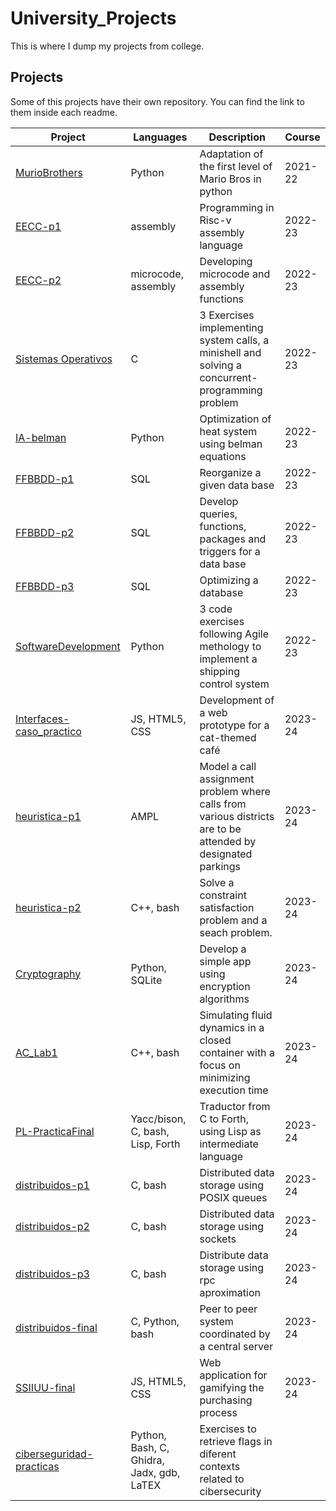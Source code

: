 # University_Projects
This is where I dump my projects from college. 

## Projects

Some of this projects have their own repository. You can find the link to them inside each readme.

| Project | Languages | Description | Course |
| ------- | --------- | ----------- | ------ |
| [MurioBrothers](https://github.com/CLopMan/University_Projects/tree/main/FinalProject-FirstYear) | Python | Adaptation of the first level of Mario Bros in python | 2021-22 |
| [EECC-p1](https://github.com/CLopMan/University_Projects/tree/main/EECC-p1) | assembly | Programming in Risc-v assembly language | 2022-23 |
| [EECC-p2](https://github.com/CLopMan/University_Projects/tree/main/EECC-p2) | microcode, assembly | Developing microcode and assembly functions | 2022-23 |
| [Sistemas Operativos](https://github.com/CLopMan/University_Projects/tree/main/Sistemas%20Operativos) | C | 3 Exercises implementing system calls, a minishell and solving a concurrent-programming problem | 2022-23 |
| [IA-belman](https://github.com/CLopMan/University_Projects/tree/main/IA-belman) | Python | Optimization of heat system using belman equations | 2022-23 |
| [FFBBDD-p1](https://github.com/CLopMan/University_Projects/tree/main/FFBBDD_p1) | SQL | Reorganize a given data base | 2022-23 |
| [FFBBDD-p2](https://github.com/CLopMan/University_Projects/tree/main/FFBBDD_p2) | SQL | Develop queries, functions, packages and triggers for a data base | 2022-23 |
| [FFBBDD-p3](https://github.com/CLopMan/University_Projects/tree/main/FFBBDD_p3) | SQL | Optimizing a database | 2022-23 |
| [SoftwareDevelopment](https://github.com/CLopMan/University_Projects/tree/main/SoftwareDevelopment) | Python | 3 code exercises following Agile methology to implement a shipping control system | 2022-23 |
| [Interfaces-caso_practico](https://github.com/CLopMan/University_Projects/tree/main/Interfaces-caso_practico) | JS, HTML5, CSS | Development of a web prototype for a cat-themed café | 2023-24 |
| [heuristica-p1](https://github.com/CLopMan/University_Projects/tree/main/heuristica_p1-100472092-100472182) | AMPL | Model a call assignment problem where calls from various districts are to be attended by designated parkings | 2023-24 |
| [heuristica-p2](https://github.com/CLopMan/University_Projects/tree/main/heuristica-p2) | C++, bash | Solve a constraint satisfaction problem and a seach problem. | 2023-24 |
| [Cryptography](https://github.com/CLopMan/University_Projects/tree/main/Crytography-practica1) | Python, SQLite | Develop a simple app using encryption algorithms | 2023-24 |
| [AC_Lab1](https://github.com/CLopMan/University_Projects/tree/main/AC_ProgramacionOrientadaAlRendimiento) | C++, bash | Simulating fluid dynamics in a closed container with a focus on minimizing execution time | 2023-24 |
| [PL-PracticaFinal](https://github.com/CLopMan/University_Projects/tree/main/PL-practicaFinal) | Yacc/bison, C, bash, Lisp, Forth | Traductor from C to Forth, using Lisp as intermediate language | 2023-24 |
| [distribuidos-p1](https://github.com/CLopMan/University_Projects/tree/main/distribuidos_p1-colasposix) | C, bash | Distributed data storage using POSIX queues | 2023-24|
| [distribuidos-p2](https://github.com/CLopMan/University_Projects/tree/main/distribuidos_p2-sockets) | C, bash | Distributed data storage using sockets | 2023-24 |
| [distribuidos-p3](https://github.com/CLopMan/University_Projects/tree/main/distribuidos_p3-rpc) | C, bash | Distribute data storage using rpc aproximation | 2023-24 | 
| [distribuidos-final](https://github.com/CLopMan/University_Projects/tree/main/distribuidos_final) | C, Python, bash | Peer to peer system coordinated by a central server | 2023-24 |
| [SSIIUU-final](https://github.com/CLopMan/University_Projects/tree/main/SSIIUU-final) | JS, HTML5, CSS | Web application for gamifying the purchasing process | 2023-24 |
| [ciberseguridad-practicas](https://github.com/CLopMan/University_Projects/tree/main/ciberseguridad-practicas) | Python, Bash, C, Ghidra, Jadx, gdb, LaTEX | Exercises to retrieve flags in diferent contexts related to cibersecurity |



